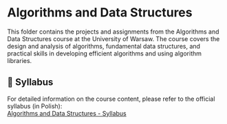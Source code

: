 # Algorithms and Data Structures

This folder contains the projects and assignments from the Algorithms and Data Structures course at the University of Warsaw. The course covers the design and analysis of algorithms, fundamental data structures, and practical skills in developing efficient algorithms and using algorithm libraries.
## 📝 Syllabus

For detailed information on the course content, please refer to the official syllabus (in Polish):  
[Algorithms and Data Structures - Syllabus](https://usosweb.mimuw.edu.pl/kontroler.php?_action=katalog2/przedmioty/pokazPrzedmiot&prz_kod=1000-213bASD)
